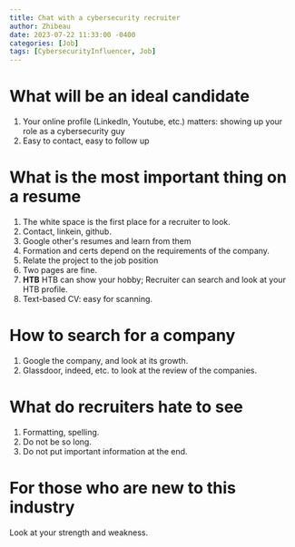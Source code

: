 ```yaml
---
title: Chat with a cybersecurity recruiter
author: Zhibeau
date: 2023-07-22 11:33:00 -0400
categories: [Job]
tags: [CybersecurityInfluencer, Job]
---
```


# What will be an ideal candidate
1. Your online profile (LinkedIn, Youtube, etc.) matters: showing up your role as a cybersecurity guy
2. Easy to contact, easy to follow up

# What is the most important thing on a resume
1. The white space is the first place for a recruiter to look.
2. Contact, linkein, github.
3. Google other's resumes and learn from them
4. Formation and certs depend on the requirements of the company.
5. Relate the project to the job position
6. Two pages are fine.
7. **HTB** HTB can show your hobby; Recruiter can search and look at your HTB profile.
8. Text-based CV: easy for scanning.

# How to search for a company
1. Google the company, and look at its growth.
2. Glassdoor, indeed, etc. to look at the review of the companies.

# What do recruiters hate to see
1. Formatting, spelling.
2. Do not be so long.
3. Do not put important information at the end.

# For those who are new to this industry
Look at your strength and weakness.
